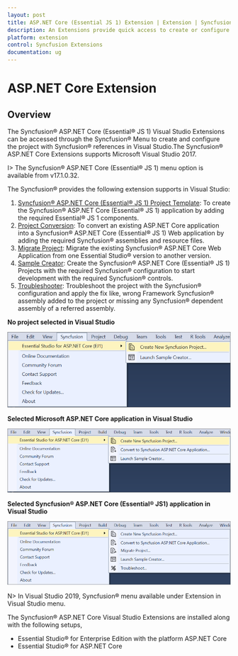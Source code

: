 ```yaml
---
layout: post
title: ASP.NET Core (Essential JS 1) Extension | Extension | Syncfusion
description: An Extensions provide quick access to create or configure the Syncfusion ASP.NET Core projects along with Essential JS 1 components
platform: extension
control: Syncfusion Extensions
documentation: ug
---
```


# ASP.NET Core Extension

## Overview

The Syncfusion® ASP.NET Core (Essential® JS 1) Visual Studio Extensions can be accessed through the Syncfusion® Menu to create and configure the project with Syncfusion® references in Visual Studio.The Syncfusion® ASP.NET Core Extensions supports Microsoft Visual Studio 2017.

I> The Syncfusion® ASP.NET Core (Essential® JS 1) menu option is available from v17.1.0.32.

The Syncfusion® provides the following extension supports in Visual Studio:

1.	[Syncfusion® ASP.NET Core (Essential® JS 1) Project Template](https://help.syncfusion.com/extension/aspnetcore-extension/syncfusion-project-templates): To create the Syncfusion® ASP.NET Core (Essential® JS 1) application by adding the required Essential® JS 1 components.
2.	[Project Conversion](https://help.syncfusion.com/extension/aspnetcore-extension/project-conversion): To convert an existing ASP.NET Core application into a Syncfusion® ASP.NET Core (Essential® JS 1) Web application by adding the required Syncfusion® assemblies and resource files.
3.	[Migrate Project](https://help.syncfusion.com/extension/aspnetcore-extension/project-migration): Migrate the existing Syncfusion® ASP.NET Core Web Application from one Essential Studio® version to another version.
4.	[Sample Creator](https://help.syncfusion.com/extension/aspnetcore-extension/sample-creator): Create the Syncfusion® ASP.NET Core (Essential® JS 1) Projects with the required Syncfusion® configuration to start development with the required Syncfusion® controls.
5.	[Troubleshooter](https://help.syncfusion.com/extension/syncfusion-troubleshooter/syncfusion-troubleshooter): Troubleshoot the project with the Syncfusion® configuration and apply the fix like, wrong Framework Syncfusion® assembly added to the project or missing any Syncfusion® dependent assembly of a referred assembly.

**No project selected in Visual Studio**

![Syncfusion® Menu when No project selected in Visual Studio](Overview_images/Syncfusion_Menu_OverView1.png)

**Selected Microsoft ASP.NET Core application in Visual Studio**

![Syncfusion® Menu when Selected Microsoft ASP.NET Core application in Visual Studio](Overview_images/Syncfusion_Menu_OverView2.png)

**Selected Syncfusion® ASP.NET Core (Essential® JS1) application in Visual Studio**

![Syncfusion® Menu when Selected Synfusion ASP.NET Core EJ1 application in Visual Studio](Overview_images/Syncfusion_Menu_OverView3.png)

N> In Visual Studio 2019, Syncfusion® menu available under Extension in Visual Studio menu.

The Syncfusion® ASP.NET Core Visual Studio Extensions are installed along with the following setups,

* Essential Studio® for Enterprise Edition with the platform ASP.NET Core
* Essential Studio® for ASP.NET Core


